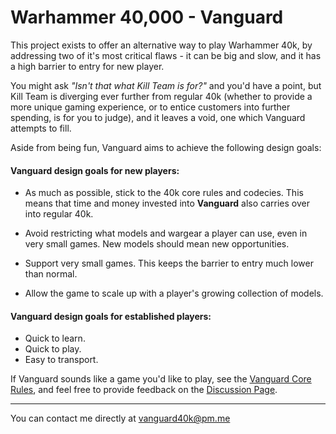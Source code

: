 # Warhammer 40,000 - Vanguard

This project exists to offer an alternative way to play Warhammer 40k, by addressing two of it's most critical flaws - it can be big and slow, and it has a high barrier to entry for new player.

You might ask *"Isn't that what Kill Team is for?"* and you'd have a point, but Kill Team is diverging ever further from regular 40k (whether to provide a more unique gaming experience, or to entice customers into further spending, is for you to judge), and it leaves a void, one which Vanguard attempts to fill.

Aside from being fun, Vanguard aims to achieve the following design goals:

#### Vanguard design goals for new players:

- As much as possible, stick to the 40k core rules and codecies. This means that time and money invested into **Vanguard** also carries over into regular 40k.

- Avoid restricting what models and wargear a player can use, even in very small games. New models should mean new opportunities.

- Support very small games. This keeps the barrier to entry much lower than normal.

- Allow the game to scale up with a player's growing collection of models.

#### Vanguard design goals for established players:

- Quick to learn.
- Quick to play.
- Easy to transport.

If Vanguard sounds like a game you'd like to play, see the [Vanguard Core Rules](https://github.com/JoshuaCarter/Vanguard-40k/blob/main/VanguardCoreRules.md), and feel free to provide feedback on the [Discussion Page](https://github.com/JoshuaCarter/Vanguard-40k/discussions).

---

You can contact me directly at vanguard40k@pm.me
